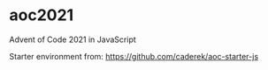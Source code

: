 # aoc2021
Advent of Code 2021 in JavaScript

Starter environment from: https://github.com/caderek/aoc-starter-js 
